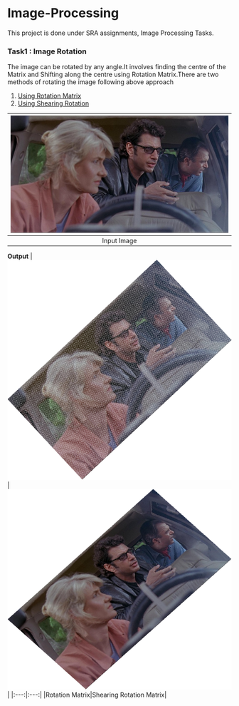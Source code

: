 # Image-Processing
This project is done under SRA assignments, Image Processing Tasks.

### Task1 : Image Rotation

The image can be rotated by any angle.It involves finding the centre of the Matrix and Shifting along the centre using Rotation Matrix.There are two methods of rotating the image following above approach
1. [Using Rotation Matrix](https://legacy.voteview.com/images/homework_1_1_18_2011.jpg)
2. [Using Shearing Rotation](https://sra-vjti.github.io/2020/09/09/sheer-transformation.html)



|<img src="https://github.com/Git-Saurabh5/Image-Processing/blob/master/Image_Rotation/rotate.png">| 
|:---:|
|Input Image|

**Output**
|<img src="https://github.com/Git-Saurabh5/Image-Processing/blob/master/Image_Rotation/rotated_image.png">|<img width="640" height="450" src="https://github.com/Git-Saurabh5/Image-Processing/blob/master/Image_Rotation/rotated_image_using_shear.png">|
|:---:|:---:|
|Rotation Matrix|Shearing Rotation Matrix|



